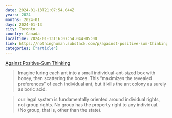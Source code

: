 ```yaml
---
date: 2024-01-13T21:07:54.044Z
years: 2024
months: 2024-01
days: 2024-01-13
city: Toronto
country: Canada
localtime: 2024-01-13T16:07:54.044-05:00
link: https://nothinghuman.substack.com/p/against-positive-sum-thinking
categories: ["article"]
---
```

[Against Positive-Sum Thinking](https://nothinghuman.substack.com/p/against-positive-sum-thinking)

> Imagine luring each ant into a small individual-ant-sized box with honey, then scattering the boxes. This “maximizes the revealed preferences” of each individual ant, but it kills the ant colony as surely as boric acid.

> our legal system is fundamentally oriented around individual rights, not group rights. No group has the property right to any individual. (No group, that is, other than the state).
